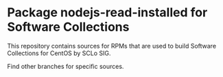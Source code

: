 # Package nodejs-read-installed for Software Collections

This repository contains sources for RPMs that are used
to build Software Collections for CentOS by SCLo SIG.

Find other branches for specific sources.
